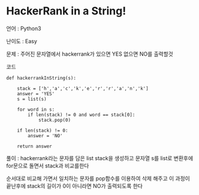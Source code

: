 HackerRank in a String!
=========

언어 : Python3

난이도 : Easy

문제 : 주어진 문자열에서 hackerrank가 있으면 YES 없으면 NO를 출력할것

코드

<pre><code>def hackerrankInString(s):

    stack = ['h','a','c','k','e','r','r','a','n','k'] 
    answer = 'YES' 
    s = list(s) 
    
    for word in s: 
        if len(stack) != 0 and word == stack[0]: 
            stack.pop(0) 
        
    if len(stack) != 0: 
        answer = 'NO' 
    
    return answer</code></pre>
    
풀이 : hackerrank라는 문자를 담은 list stack을 생성하고 문자열 s를 list로 변환후에 for문으로 돌면서 stack과 비교를한다

순서대로 비교해 가면서 일치하는 문자를 pop함수를 이용하여 삭제 해주고 이 과정이 끝난후에 stack의 길이가 0이 아니라면 NO가 출력되도록 한다
